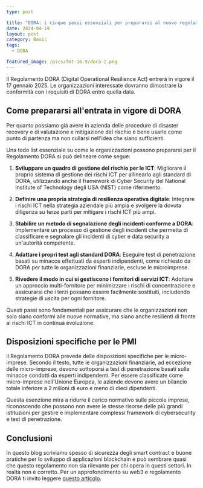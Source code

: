 ```yaml
---
type: post

title: "DORA: i cinque passi essenziali per prepararsi al nuovo regolamento su resilienza digitale"
date: 2024-04-19
layout: post
category: Basic
tags:
  - DORA

featured_image: /pics/fmt-16-9/dora-2.png
---
```

Il Regolamento DORA (Digital Operational Resilience Act) entrerà in vigore il 17 gennaio 2025. Le organizzazioni interessate dovranno dimostrare la conformità con i requisiti di DORA entro quella data.

## Come prepararsi all'entrata in vigore di DORA

Per quanto possiamo già avere in azienda delle procedure di disaster recovery e di valutazione e mitigazione del rischio è bene usarle come punto di partenza ma non cullarsi nell'idea che siano sufficienti.

Una todo list essenziale su come le organizzazioni possono prepararsi per il Regolamento DORA si può delineare come segue:

1. **Sviluppare un quadro di gestione del rischio per le ICT**: Migliorare il proprio sistema di gestione dei rischi ICT per allinearlo agli standard di DORA, utilizzando anche il framework di Cyber Security del National Institute of Technology degli USA (NIST) come riferimento.

2. **Definire una propria strategia di resilienza operativa digitale**: Integrare i rischi ICT nella strategia aziendale più ampia e svolgere la dovuta diligenza su terze parti per mitigare i rischi ICT più ampi.

3. **Stabilire un metodo di segnalazione degli incidenti conforme a DORA**: Implementare un processo di gestione degli incidenti che permetta di classificare e segnalare gli incidenti di cyber e data security a un'autorità competente.

4. **Adattare i propri test agli standard DORA**: Eseguire test di penetrazione basati su minacce effettuati da esperti indipendenti, come richiesto da DORA per tutte le organizzazioni finanziarie, escluse le microimprese.

5. **Rivedere il modo in cui si gestiscono i fornitori di servizi ICT**: Adottare un approccio multi-fornitore per minimizzare i rischi di concentrazione e assicurarsi che i terzi possano essere facilmente sostituiti, includendo strategie di uscita per ogni fornitore.

Questi passi sono fondamentali per assicurare che le organizzazioni non solo siano conformi alle nuove normative, ma siano anche resilienti di fronte ai rischi ICT in continua evoluzione.

## Disposizioni specifiche per le PMI

il Regolamento DORA prevede delle disposizioni specifiche per le micro-imprese. Secondo il testo, tutte le organizzazioni finanziarie, ad eccezione delle micro-imprese, devono sottoporsi a test di penetrazione basati sulle minacce condotti da esperti indipendenti. Per essere classificate come micro-imprese nell'Unione Europea, le aziende devono avere un bilancio totale inferiore a 2 milioni di euro e meno di dieci dipendenti.

Questa esenzione mira a ridurre il carico normativo sulle piccole imprese, riconoscendo che possono non avere le stesse risorse delle più grandi istituzioni per gestire e implementare complessi framework di cybersecurity e test di penetrazione.


## Conclusioni

In questo blog scriviamo spesso di sicurezza degli smart contract e buone pratiche per lo sviluppo di applicazioni blockchain e può sembrare quasi che questo regolamento non sia rilevante per chi opera in questi settori. In realtà non è corretto. Per un approfondimento su web3 e regolamento DORA ti invito leggere [questo articolo](it/post/regolamento-dora-e-web3-quali-implicazioni).



